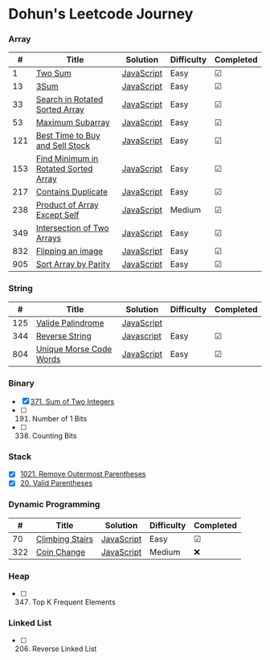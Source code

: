 # Dohun's Leetcode Journey

### Array
| # | Title | Solution | Difficulty |Completed|
|---| ----- | -------- | ---------- |-------- |
|1|[Two Sum](https://leetcode.com/problems/two-sum) | [JavaScript]()|Easy| &#9745;|
|13|[3Sum](https://leetcode.com/problems/3sum) | [JavaScript](./3sum.md)|Easy| &#9745;|
|33|[Search in Rotated Sorted Array](https://leetcode.com/problems/search-in-rotated-sorted-array)|[JavaScript](./search-in-rotate-sorted-array.md)|Easy| &#9745;|
|53|[Maximum Subarray](https://leetcode.com/problems/maximum-subarray) | [JavaScript](./maximum-subarray.md)|Easy| &#9745;|
|121|[Best Time to Buy and Sell Stock](https://leetcode.com/problems/best-time-to-buy-and-sell-stock/)|[JavaScript](./best-time-to-buy-and-sell-stock.md)|Easy| &#9745;|
|153|[Find Minimum in Rotated Sorted Array](https://leetcode.com/problems/find-minimum-in-rotated-sorted-array)|[JavaScript](./find-minimum-in-rotated-sorted-array.md)|Easy| &#9745;|
|217|[Contains Duplicate](https://leetcode.com/problems/contains-duplicate)|[JavaScript](./contains-duplicate)|Easy|&#9745;|
|238|[Product of Array Except Self](https://leetcode.com/problems/product-of-array-except-self)|[JavaScript](./product-of-array-except-self.md)|Medium|&#9745;|
|349|[Intersection of Two Arrays](https://leetcode.com/problems/intersection-of-two-arrays/)|[JavaScript](./intersection-of-two-arrays.js)|Easy|&#9745;|
|832|[Flipping an image](https://leetcode.com/problems/flipping-an-image)|[JavaScript](./flipping-image.md)|Easy|&#9745;|
|905|[Sort Array by Parity](https://leetcode.com/problems/sort-array-by-parity)|[JavaScript](./sort-array-by-parity.md)|Easy|&#9745;|

### String
| # | Title | Solution | Difficulty |Completed|
|---| ----- | -------- | ---------- |-------- |
|125|[Valide Palindrome](https://leetcode.com/problems/valid-palindrome)|[JavaScript]()| | |
|344|[Reverse String](https://leetcode.com/problems/reverse-string)|[Javascript](./reverse-string.js)|Easy|&#9745;|
|804|[Unique Morse Code Words](https://leetcode.com/problems/unique-morse-code-words)|[JavaScript](./unique-morse-code-words.js)|Easy |&#9745; |

### Binary
- [x] [371. Sum of Two Integers](https://github.com/doinghun/leetcode/blob/master/sum-of-two-integers.md)
- [ ] 191. Number of 1 Bits
- [ ] 338. Counting Bits

### Stack
- [x] [1021. Remove Outermost Parentheses](./remove-outermost-paretheses.js)
- [x] [20. Valid Parentheses](./valid-parentheses.js)

### Dynamic Programming
| # | Title | Solution | Difficulty |Completed|
|---| ----- | -------- | ---------- |-------- |
|70|[Climbing Stairs](https://leetcode.com/problems/climbing-stairs)|[JavaScript](https://github.com/doinghun/leetcode/blob/master/climbing-stairs.md)|Easy| &#9745;|
|322|[Coin Change](https://leetcode.com/problems/coin-change)|[JavaScript]()|Medium| ❌|

### Heap
- [ ] 347. Top K Frequent Elements

### Linked List
- [ ] 206. Reverse Linked List
